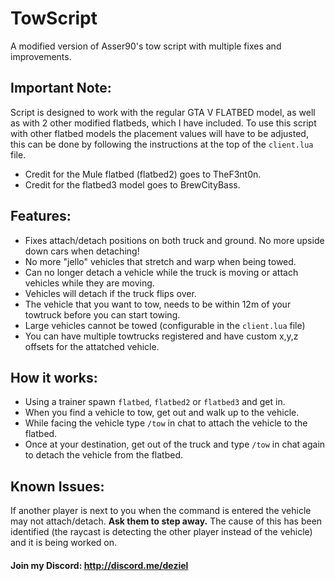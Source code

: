 # TowScript
A modified version of Asser90's tow script with multiple fixes and improvements.

## Important Note:
Script is designed to work with the regular GTA V FLATBED model, as well as with 2 other modified flatbeds, which I have included. To use this script with other flatbed models the placement values will have to be adjusted, this can be done by following the instructions at the top of the `client.lua` file.

- Credit for the Mule flatbed (flatbed2) goes to TheF3nt0n.
- Credit for the flatbed3 model goes to BrewCityBass.

## Features:
- Fixes attach/detach positions on both truck and ground. No more upside down cars when detaching!
- No more "jello" vehicles that stretch and warp when being towed.
- Can no longer detach a vehicle while the truck is moving or attach vehicles while they are moving.
- Vehicles will detach if the truck flips over.
- The vehicle that you want to tow, needs to be within 12m of your towtruck before you can start towing.
- Large vehicles cannot be towed (configurable in the `client.lua` file)
- You can have multiple towtrucks registered and have custom x,y,z offsets for the attatched vehicle.

## How it works:
- Using a trainer spawn `flatbed`, `flatbed2` or `flatbed3` and get in.
- When you find a vehicle to tow, get out and walk up to the vehicle.
- While facing the vehicle type `/tow` in chat to attach the vehicle to the flatbed.
- Once at your destination, get out of the truck and type `/tow` in chat again to detach the vehicle from the flatbed.

## Known Issues:
If another player is next to you when the command is entered the vehicle may not attach/detach. **Ask them to step away.** 
The cause of this has been identified (the raycast is detecting the other player instead of the vehicle) and it is being worked on.

#### Join my Discord: http://discord.me/deziel
